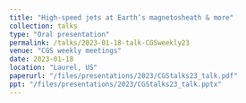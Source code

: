 ```yaml
---
title: "High-speed jets at Earth’s magnetosheath & more"
collection: talks
type: "Oral presentation"
permalink: /talks/2023-01-18-talk-CGSweekly23
venue: "CGS weekly meetings"
date: 2023-01-18
location: "Laurel, US"
paperurl: "/files/presentations/2023/CGStalks23_talk.pdf"
ppt: "/files/presentations/2023/CGStalks23_talk.pptx"
---
```

